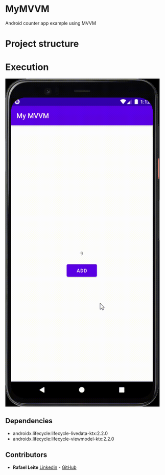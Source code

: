 # MyMVVM

Android counter app example using MVVM
 
# Project structure

# Execution

![alt text](https://github.com/edilsonvilarinho/MyMVVM/blob/master/img/Android-Emulator-Pixel_4_XL_API_26_.gif)

## Dependencies 

 - androidx.lifecycle:lifecycle-livedata-ktx:2.2.0
 - androidx.lifecycle:lifecycle-viewmodel-ktx:2.2.0


## Contributors 

- **Rafael Leite** [Linkedin](https://www.linkedin.com/in/rafaelclu/) - [GitHub](https://github.com/rafaelclu)
